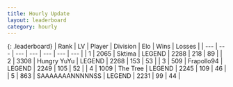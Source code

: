 ```yaml
---
title: Hourly Update
layout: leaderboard
category: hourly
---
```


{: .leaderboard}
| Rank | LV | Player | Division | Elo | Wins | Losses |
| --- | --- | --- | --- | --- | --- | --- |
| <span data-change="0">1</span> | 2065 | <span title="ID: 353063">Sktima</span> | LEGEND | <span data-change="0">2288</span> | <span data-change="0">218</span> | <span data-change="0">89</span> |
| <span data-change="0">2</span> | 3308 | <span title="ID: 164871">Hungry YuYu</span> | LEGEND | <span data-change="12">2268</span> | <span data-change="2">153</span> | <span data-change="0">53</span> |
| <span data-change="0">3</span> | 509 | <span title="ID: 712150">Frapollo94</span> | LEGEND | <span data-change="0">2249</span> | <span data-change="0">105</span> | <span data-change="0">52</span> |
| <span data-change="0">4</span> | 1009 | <span title="ID: 521406">The Tree</span> | LEGEND | <span data-change="12">2245</span> | <span data-change="2">109</span> | <span data-change="0">46</span> |
| <span data-change="0">5</span> | 863 | <span title="ID: 174294">SAAAAAAANNNNNSS</span> | LEGEND | <span data-change="0">2231</span> | <span data-change="0">99</span> | <span data-change="0">44</span> |